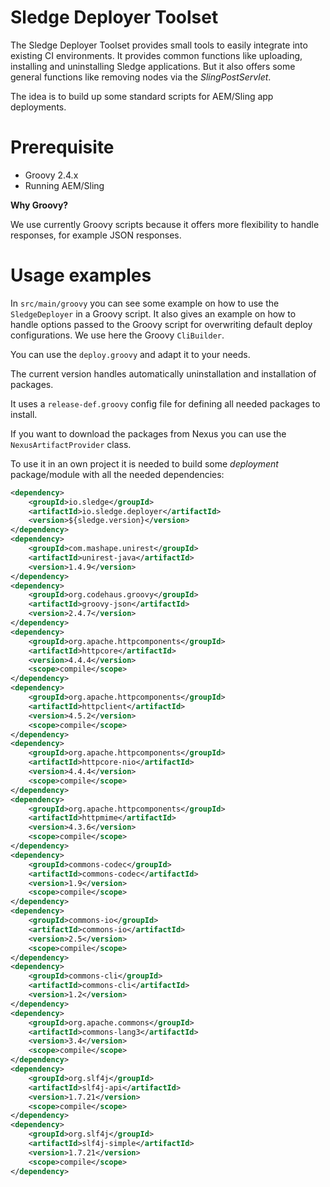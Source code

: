 Sledge Deployer Toolset
============================

The Sledge Deployer Toolset provides small tools to easily integrate into existing CI environments.
It provides common functions like uploading, installing and uninstalling Sledge applications. But it also offers some general functions
like removing nodes via the _SlingPostServlet_.

The idea is to build up some standard scripts for AEM/Sling app deployments.

# Prerequisite

- Groovy 2.4.x
- Running AEM/Sling

**Why Groovy?**

We use currently Groovy scripts because it offers more flexibility to handle responses, for example JSON responses.

# Usage examples

In ```src/main/groovy``` you can see some example on how to use the ```SledgeDeployer``` in a Groovy script. It also gives an example on how to handle options passed
to the Groovy script for overwriting default deploy configurations. We use here the Groovy `CliBuilder`.

You can use the `deploy.groovy` and adapt it to your needs.

The current version handles automatically uninstallation and installation of packages.

It uses a `release-def.groovy` config file for defining all needed packages to install.

If you want to download the packages from Nexus you can use the `NexusArtifactProvider` class.


To use it in an own project it is needed to build some _deployment_ package/module with all the needed dependencies:

```xml
<dependency>
	<groupId>io.sledge</groupId>
	<artifactId>io.sledge.deployer</artifactId>
	<version>${sledge.version}</version>
</dependency>
<dependency>
	<groupId>com.mashape.unirest</groupId>
	<artifactId>unirest-java</artifactId>
	<version>1.4.9</version>
</dependency>
<dependency>
	<groupId>org.codehaus.groovy</groupId>
	<artifactId>groovy-json</artifactId>
	<version>2.4.7</version>
</dependency>
<dependency>
	<groupId>org.apache.httpcomponents</groupId>
	<artifactId>httpcore</artifactId>
	<version>4.4.4</version>
	<scope>compile</scope>
</dependency>
<dependency>
	<groupId>org.apache.httpcomponents</groupId>
	<artifactId>httpclient</artifactId>
	<version>4.5.2</version>
	<scope>compile</scope>
</dependency>
<dependency>
	<groupId>org.apache.httpcomponents</groupId>
	<artifactId>httpcore-nio</artifactId>
	<version>4.4.4</version>
	<scope>compile</scope>
</dependency>
<dependency>
	<groupId>org.apache.httpcomponents</groupId>
	<artifactId>httpmime</artifactId>
	<version>4.3.6</version>
	<scope>compile</scope>
</dependency>
<dependency>
	<groupId>commons-codec</groupId>
	<artifactId>commons-codec</artifactId>
	<version>1.9</version>
	<scope>compile</scope>
</dependency>
<dependency>
	<groupId>commons-io</groupId>
	<artifactId>commons-io</artifactId>
	<version>2.5</version>
	<scope>compile</scope>
</dependency>
<dependency>
    <groupId>commons-cli</groupId>
    <artifactId>commons-cli</artifactId>
    <version>1.2</version>
</dependency>
<dependency>
	<groupId>org.apache.commons</groupId>
	<artifactId>commons-lang3</artifactId>
	<version>3.4</version>
	<scope>compile</scope>
</dependency>
<dependency>
	<groupId>org.slf4j</groupId>
	<artifactId>slf4j-api</artifactId>
	<version>1.7.21</version>
	<scope>compile</scope>
</dependency>
<dependency>
	<groupId>org.slf4j</groupId>
	<artifactId>slf4j-simple</artifactId>
	<version>1.7.21</version>
	<scope>compile</scope>
</dependency>
```


